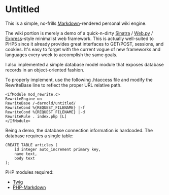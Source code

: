Untitled
========

This is a simple, no-frills [Markdown](http://daringfireball.net/projects/markdown)-rendered personal wiki engine.

The wiki portion is merely a demo of a quick-n-dirty [Sinatra](http://www.sinatrarb.com) / [Web.py](http://webpy.org) / [Express](http://expressjs.com/)-style
minimalist web framework. This is actually well-suited to PHP5 since it already
provides great interfaces to GET/POST, sessions, and cookies. It's easy to
forget with the current vogue of new frameworks and languages every week to
accomplish the same goals.

I also implemented a simple database model module that exposes database records
in an object-oriented fashion.

To properly implement, use the following .htaccess file and modify the
RewriteBase line to reflect the proper URL relative path.

    <IfModule mod_rewrite.c>
    RewriteEngine on
    RewriteBase /~darnold/untitled/
    RewriteCond %{REQUEST_FILENAME} |-f
    RewriteCond %{REQUEST_FILENAME} |-d
    RewriteRule . index.php [L]
    </IfModule>

Being a demo, the database connection information is hardcoded. The database
requires a single table:

    CREATE TABLE articles (
        id integer auto_increment primary key,
        name text,
        body text
    );

PHP modules required:

* [Twig](http://twig.sensiolabs.org/)
* [PHP-Markdown](http://michelf.com/projects/php-markdown/)
